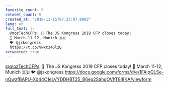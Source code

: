 ```yaml
---
favorite_count: 0
retweet_count: 0
created_at: "2018-11-15T07:33:07.000Z"
lang: en
full_text: |-
  @mozTechCFPs: 📢 The JS Kongress 2019 CFP closes today!
  📆 March 11-12, Munich 🇩🇪
  🐦 @jskongress
  https://t.co/Vwxt346lzQ
retweeted: true
---
```


[@mozTechCFPs](https://twitter.com/mozTechCFPs): 📢 The JS Kongress 2019 CFP
closes today! 📆 March 11-12, Munich 🇩🇪 🐦 @jskongress
<https://docs.google.com/forms/d/e/1FAIpQLSe-nQwzfBAPU-Xd44C1eLVYDDHBT25_B6ep2SahgOVhT8l8KA/viewform>
